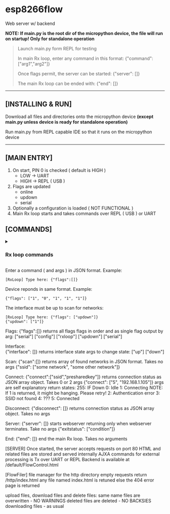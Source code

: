 <h1>esp8266flow</h1>
<p></p>Web server w/ backend</p>

<b>NOTE: If main.py is the root dir of the micropython device, the file will run on startup! Only for standalone operation</b>

>Launch main.py form REPL for testing
>
>In main Rx loop, enter any command in this format: {"command": ["arg1","arg2"]}
>
>Once flags permit, the server can be started: {"server": []}
>
>The main Rx loop can be ended with: {"end": []}

---

## [INSTALLING & RUN]

Download all files and directories onto the micropython device **(except main.py unless device is ready for standalone operation)**

Run main.py from REPL capable IDE so that it runs on the micropython device

---

## [MAIN ENTRY]

1. On start, PIN 0 is checked ( default is HIGH )
    - LOW -> UART
    - HIGH -> REPL ( USB )
2. Flags are updated
    - online
    - updown
    - serial
3. Optionally a configuration is loaded ( NOT FUNCTIONAL )
4. Main Rx loop starts and takes commands over REPL ( USB ) or UART


## [COMMANDS]
<details>
<summary><h3>Rx loop commands</h3></summary>
|  Command  | Arguments | description |
|-----------|-----------|-------------|
| flags     |    0,1    | device status |
| interface |    0,1    | interface configuration |
| scan      |     0     | scan for networks |
| connect   |     2     | connect to network |
| disconnect|     0     | disconnect form network |
| server    |     0     | start the webserver |
| end       |     0     | end the Rx loop |
</details>

Enter a command ( and args ) in JSON format. Example:
```
[RxLoop] Type here: {"flags":[]}
```
Device reponds in same format. Example:
```
{"flags": ["1", "0", "1", "1", "1"]}
```
The interface must be up to scan for networks:
```
[RxLoop] Type here: {"flags": ["updown"]}
{"updown": ["1"]}
```


Flags:
{"flags":[]}
    returns all flags
    flags in order and as single flag output by arg:
    ["serial"]
    ["config"]
    ["rxloop"]
    ["updown"]
    ["serial"]
    
Interface:    
{"interface": []}
    returns interface state
    args to change state:
    ["up"]
    ["down"]

Scan:
{"scan":[]}
    returns array of found networks in JSON format. Takes no args
    {"ssid": ["some network", "some other network"]}

Connect:
{"connect":["ssid","presharedkey"]}
    returns connection status as JSON array object. Takes 0 or 2 args
    {"connect": ["5", "192.168.1.105"]}
    args are self explanatory
    return states:
        255: IF Down
        0: Idle
        1: Connecting NOTE: If 1 is returned, it might be hanging. Please retry!
        2: Authentication error
        3: SSID not found
        4: ???
        5: Connected

Disconnect:
{"disconnect": []}
    returns connection status as JSON array object. Takes no args
    
Server:
{"server": []}
    starts webserver returning only when webserver terminates. Take no args
    {"exitstatus": ["condition"]}

End:
{"end": []}
    end the main Rx loop. Takes no arguments


[SERVER]
Once started, the server accepts requests on port 80
HTML and related files are stored and served internally
AJXA commands for external processing is Tx over UART or REPL
Backend is available at /default/FlowControl.html

[FlowFiler]
file manager for the http directory
empty requests return /http/index.html
any file named index.html is retuned
else the 404 error page is returned

upload files, download files and delete files:
same name files are overwritten - NO WARNINGS
deleted files are deleted - NO BACKSIES
downloading files - as usual


